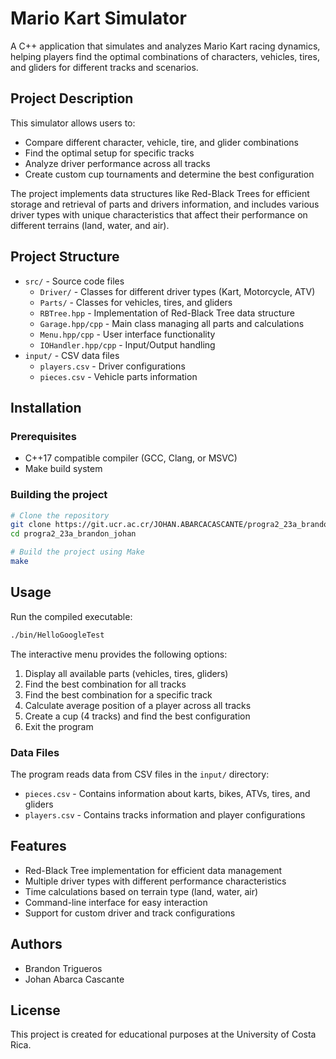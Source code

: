 # Mario Kart Simulator

A C++ application that simulates and analyzes Mario Kart racing dynamics, helping players find the optimal combinations of characters, vehicles, tires, and gliders for different tracks and scenarios.

## Project Description

This simulator allows users to:
- Compare different character, vehicle, tire, and glider combinations
- Find the optimal setup for specific tracks
- Analyze driver performance across all tracks
- Create custom cup tournaments and determine the best configuration

The project implements data structures like Red-Black Trees for efficient storage and retrieval of parts and drivers information, and includes various driver types with unique characteristics that affect their performance on different terrains (land, water, and air).

## Project Structure

- `src/` - Source code files
  - `Driver/` - Classes for different driver types (Kart, Motorcycle, ATV)
  - `Parts/` - Classes for vehicles, tires, and gliders
  - `RBTree.hpp` - Implementation of Red-Black Tree data structure
  - `Garage.hpp/cpp` - Main class managing all parts and calculations
  - `Menu.hpp/cpp` - User interface functionality
  - `IOHandler.hpp/cpp` - Input/Output handling
- `input/` - CSV data files
  - `players.csv` - Driver configurations
  - `pieces.csv` - Vehicle parts information

## Installation

### Prerequisites
- C++17 compatible compiler (GCC, Clang, or MSVC)
- Make build system

### Building the project
```bash
# Clone the repository
git clone https://git.ucr.ac.cr/JOHAN.ABARCACASCANTE/progra2_23a_brandon_johan.git
cd progra2_23a_brandon_johan

# Build the project using Make
make
```

## Usage

Run the compiled executable:
```bash
./bin/HelloGoogleTest
```

The interactive menu provides the following options:
1. Display all available parts (vehicles, tires, gliders)
2. Find the best combination for all tracks
3. Find the best combination for a specific track
4. Calculate average position of a player across all tracks
5. Create a cup (4 tracks) and find the best configuration
6. Exit the program

### Data Files

The program reads data from CSV files in the `input/` directory:
- `pieces.csv` - Contains information about karts, bikes, ATVs, tires, and gliders
- `players.csv` - Contains tracks information and player configurations

## Features

- Red-Black Tree implementation for efficient data management
- Multiple driver types with different performance characteristics
- Time calculations based on terrain type (land, water, air)
- Command-line interface for easy interaction
- Support for custom driver and track configurations

## Authors

- Brandon Trigueros
- Johan Abarca Cascante

## License

This project is created for educational purposes at the University of Costa Rica.
